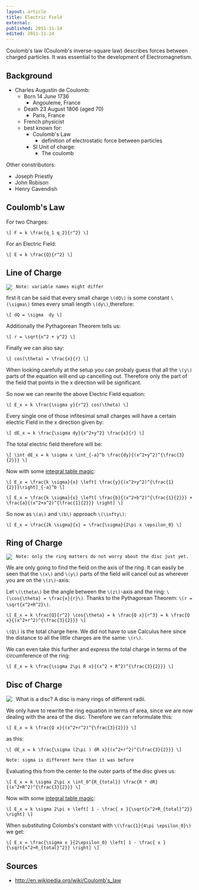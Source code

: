 ```yaml
---
layout: article
title: Electric Field
external:
published: 2011-11-14
edited: 2011-11-24
---
```


Coulomb's law (Coulomb's inverse-square law) describes forces between charged particles. It was essential to the development of Electromagnetism.

## Background

* Charles Augustin de Coulomb:
  * Born 14 June 1736
    * Angouleme, France
  * Death 23 August 1806 (aged 70)
    * Paris, France
  * French physicist
  * best known for:
    * Coulomb's Law
      * definition of electrostatic force between particles
    * SI Unit of charge: 
      * The coulomb

Other constributors:

* Joseph Priestly
* John Robison
* Henry Cavendish

## Coulomb's Law

For two Charges:

`\[
F = k \frac{q_1 q_2}{r^2}
\]`

For an Electric Field:

`\[
E = k \frac{Q}{r^2}
\]`

<div class="break"></div>

## Line of Charge

<img src="http://s3.amazonaws.com/answer-board-image/4b20ac70-f985-442e-86b7-8ca88f51f497.png" align="left" style="margin-right: 10px"/>

    Note: variable names might differ

first it can be said that every small charge `\(dQ\)` is some constant `\(\sigma\)` times every small length `\(dy\)`,therefore:

`\[
dQ = \sigma  dy
\]`

Additionally the Pythagorean Theorem tells us:

`\[
r = \sqrt{x^2 + y^2}
\]`

Finally we can also say:

`\[
cos(\theta) = \frac{x}{r}
\]`

When looking carefully at the setup you can probaly guess that all the `\(y\)` parts of the equation will end up cancelling out. Therefore only the part of the field that points in the x direction will be significant.

So now we can rewrite the above Electric Field equation:

`\[
E_x = k \frac{\sigma y}{r^2} cos(\theta)
\]`

Every single one of those infitesimal small charges will have a certain electric Field in the x direction given by:

`\[
dE_x = k \frac{\sigma dy}{x^2+y^2} \frac{x}{r}
\]`

The total electric field therefore will be:

`\[
\int dE_x = k \sigma x \int_{-a}^b \frac{dy}{(x^2+y^2)^{\frac{3}{2}}}
\]`

Now with some [integral table magic](http://integral-table.com/):

`\[
E_x = \frac{k \sigma}{x} \left[ \frac{y}{(x^2+y^2)^{\frac{1}{2}}}\right]_{-a}^b
\]`

`\[
E_x = \frac{k \sigma}{x} \left[ \frac{b}{(x^2+b^2)^{\frac{1}{2}}} + \frac{a}{(x^2+a^2)^{\frac{1}{2}}} \right]
\]`

So now as `\(a\)` and `\(b\)` approach `\(\infty\)`:

`\[
E_x = \frac{2k \sigma}{x} = \frac{\sigma}{2\pi x \epsilon_0}
\]`

<div class="break"></div>

## Ring of Charge

<img src="http://www.ic.sunysb.edu/Class/phy141md/lib/exe/fetch.php?media=phy142:lectures:ringofchargepotential.png" align="left" style="margin-right: 10px"/>

    Note: only the ring matters do not worry about the disc just yet.

We are only going to find the field on the axis of the ring. 
It can easily be seen that the `\(x\)` and `\(y\)` parts of the field will cancel out as wherever you are on the `\(z\)`-axis:

Let `\(\theta\)` be the angle between the `\(z\)`-axis and the ring: `\(\cos{\theta} = \frac{x}{r}\)`.
Thanks to the Pythagorean Theorem: `\(r = \sqrt{x^2+R^2}\)`.

`\[
E_x = k \frac{Q}{r^2} \cos{\theta} = k \frac{Q x}{r^3} = k \frac{Q x}{(x^2+r^2)^{\frac{3}{2}}}
\]`

`\(Q\)` is the total charge here. We did not have to use Calculus here since the distance to all the little charges are the same: `\(r\)`.

We can even take this further and express the total charge in terms of the circumference of the ring:

`\[
E_x = k \frac{\sigma 2\pi R x}{(x^2 + R^2)^{\frac{3}{2}}}
\]`

## Disc of Charge

<img src="http://www.ux1.eiu.edu/~cfadd/1360/25ElPot/25Images/Fig25.13.jpg" align="left" style="margin-right: 10px"/>

What is a disc? A disc is many rings of different radii.

We only have to rewrite the ring equation in terms of area, since we are now dealing with the area of the disc.
Therefore we can reformulate this:

`\[
E_x = k \frac{Q x}{(x^2+r^2)^{\frac{3}{2}}}
\]`

as this:

`\[
dE_x = k \frac{\sigma (2\pi ) dR x}{(x^2+r^2)^{\frac{3}{2}}}
\]`

    Note: sigma is different here than it was before
Evaluating this from the center to the outer parts of the disc gives us:

`\[
E_x = k \sigma 2\pi x \int_0^{R_{total}} \frac{R * dR}{(x^2+R^2)^{\frac{3}{2}}}
\]`

<div class="break"></div>

Now with some [integral table magic](http://integral-table.com/):

`\[
E_x = k \sigma 2\pi x \left[ 1 - \frac{ x }{\sqrt{x^2+R_{total}^2}} \right]
\]`

When substituting Colombs's constant with `\(\frac{1}{4\pi \epsilon_0}\)` we get:

`\[
E_x = \frac{\sigma x }{2\epsilon_0} \left[ 1 - \frac{ x }{\sqrt{x^2+R_{total}^2}} \right]
\]`

## Sources

* http://en.wikipedia.org/wiki/Coulomb's_law
